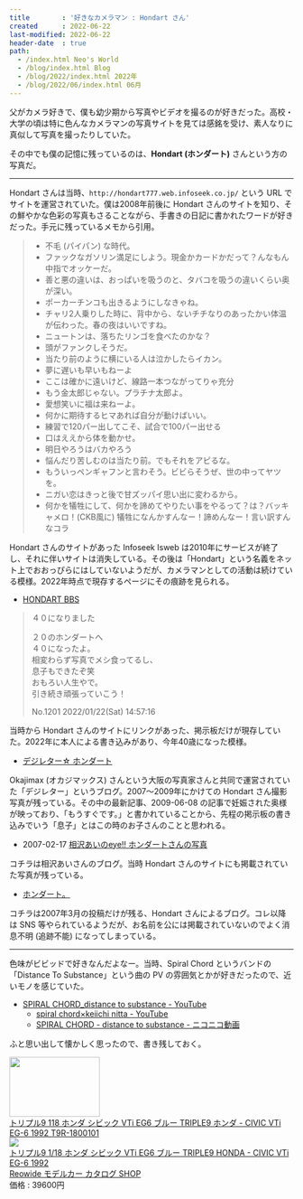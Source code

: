 ```yaml
---
title        : '好きなカメラマン : Hondart さん'
created      : 2022-06-22
last-modified: 2022-06-22
header-date  : true
path:
  - /index.html Neo's World
  - /blog/index.html Blog
  - /blog/2022/index.html 2022年
  - /blog/2022/06/index.html 06月
---
```


父がカメラ好きで、僕も幼少期から写真やビデオを撮るのが好きだった。高校・大学の頃は特に色んなカメラマンの写真サイトを見ては感銘を受け、素人なりに真似して写真を撮ったりしていた。

その中でも僕の記憶に残っているのは、**Hondart (ホンダート)** さんという方の写真だ。

-----

Hondart さんは当時、`http://hondart777.web.infoseek.co.jp/` という URL でサイトを運営されていた。僕は2008年前後に Hondart さんのサイトを知り、その鮮やかな色彩の写真もさることながら、手書きの日記に書かれたワードが好きだった。手元に残っているメモから引用。

> - 不毛 (パイパン) な時代。
> - ファックなガソリン満足にしよう。現金かカードかだって？んなもん中指でオッケーだ。
> - 善と悪の違いは、おっぱいを吸うのと、タバコを吸うの違いくらい奥が深い。
> - ポーカーチンコも出きるようにしなきゃね。
> - チャリ2人乗りした時に、背中から、ないチチなりのあったかい体温が伝わった。春の夜はいいですね。
> - ニュートンは、落ちたリンゴを食べたのかな？
> - 頭がファンクしそうだ。
> - 当たり前のように横にいる人は泣かしたらイカン。
> - 夢に遅いも早いもねーよ
> - ここは確かに遠いけど、線路一本つながってりゃ充分
> - もう金太郎じゃない。プラチナ太郎よ。
> - 愛想笑いに福は来ねーよ。
> - 何かに期待するヒマあれば自分が動けばいい。
> - 練習で120パー出してこそ、試合で100パー出せる
> - 口はええから体を動かせ。
> - 明日やろうはバカやろう
> - 悩んだり苦しむのは当たり前。でもそれをアピるな。
> - もういっペンギャフンと言わそう。ビビらそうぜ、世の中ってヤツを。
> - ニガい恋はきっと後で甘ズッパイ思い出に変わるから。
> - 何かを犠牲にして、何かを諦めてやりたい事をやるって？は？バッキャメロ！(CKB風に) 犠牲になんかすんなー！諦めんなー！言い訳すんなコラ

Hondart さんのサイトがあった Infoseek Isweb は2010年にサービスが終了し、それに伴いサイトは消失している。その後は「Hondart」という名義をネット上でおおっぴらにはしていないようだが、カメラマンとしての活動は続けている模様。2022年時点で現存するページにその痕跡を見られる。

- [HONDART BBS](http://www1.rocketbbs.com/611/hondart.html)

> ４０になりました
> 
> ２０のホンダートへ  
> ４０になったよ。  
> 相変わらず写真でメシ食ってるし、  
> 息子もできたぞ笑  
> おもろい人生やで。  
> 引き続き頑張っていこう！
> 
> No.1201 2022/01/22(Sat) 14:57:16

当時から Hondart さんのサイトにリンクがあった、掲示板だけが現存していた。2022年に本人による書き込みがあり、今年40歳になった模様。

- [デジレター☆ ホンダート](http://okajimaxhondart.blog87.fc2.com/blog-category-2.html)

Okajimax (オカジマックス) さんという大阪の写真家さんと共同で運営されていた「デジレター」というブログ。2007～2009年にかけての Hondart さん撮影写真が残っている。その中の最新記事、2009-06-08 の記事で妊娠された奥様が映っており、「もうすぐです。」と書かれていることから、先程の掲示板の書き込みでいう「息子」とはこの時のお子さんのことと思われる。

- 2007-02-17 [相沢あいのeye!! ホンダートさんの写真](http://aiasmana.blog19.fc2.com/blog-entry-374.html)

コチラは相沢あいさんのブログ。当時 Hondart さんのサイトにも掲載されていた写真が残っている。

- [ホンダート。](http://997233.blog22.fc2.com/)

コチラは2007年3月の投稿だけが残る、Hondart さんによるブログ。コレ以降は SNS 等やられているようだが、お名前を公には掲載されていないのでよく消息不明 (追跡不能) になってしまっている。

-----

色味がビビッドで好きなんだよなー。当時、Spiral Chord というバンドの「Distance To Substance」という曲の PV の雰囲気とかが好きだったので、近いモノを感じていた。

- [SPIRAL CHORD_distance to substance - YouTube](https://www.youtube.com/watch?v=rFnYbd-h2VI)
  - [spiral chord×keiichi nitta - YouTube](https://www.youtube.com/watch?v=F-cijZrcuUU)
  - [SPIRAL CHORD - distance to substance - ニコニコ動画](https://www.nicovideo.jp/watch/sm2392017)

ふと思い出して懐かしく思ったので、書き残しておく。

<div class="ad-amazon">
  <div class="ad-amazon-image">
    <a href="https://www.amazon.co.jp/dp/B09X448ZC3?tag=neos21-22&amp;linkCode=osi&amp;th=1&amp;psc=1">
      <img src="https://m.media-amazon.com/images/I/41qRj9BkDhL._SL160_.jpg" width="160" height="106">
    </a>
  </div>
  <div class="ad-amazon-info">
    <div class="ad-amazon-title">
      <a href="https://www.amazon.co.jp/dp/B09X448ZC3?tag=neos21-22&amp;linkCode=osi&amp;th=1&amp;psc=1">トリプル9 118 ホンダ シビック VTi EG6 ブルー TRIPLE9 ホンダ - CIVIC VTi EG-6 1992 T9R-1800101</a>
    </div>
  </div>
</div>

<div class="ad-rakuten">
  <div class="ad-rakuten-image">
    <a href="https://hb.afl.rakuten.co.jp/hgc/g00re202.waxyc457.g00re202.waxyd0fd/?pc=https%3A%2F%2Fitem.rakuten.co.jp%2Faithjapan-carshop%2Ft9r-1800101%2F&amp;m=http%3A%2F%2Fm.rakuten.co.jp%2Faithjapan-carshop%2Fi%2F10003905%2F">
      <img src="https://thumbnail.image.rakuten.co.jp/@0_gold/aithjapan-carshop/modelcar/Other/T9R-1800101-1.jpg?_ex=128x128">
    </a>
  </div>
  <div class="ad-rakuten-info">
    <div class="ad-rakuten-title">
      <a href="https://hb.afl.rakuten.co.jp/hgc/g00re202.waxyc457.g00re202.waxyd0fd/?pc=https%3A%2F%2Fitem.rakuten.co.jp%2Faithjapan-carshop%2Ft9r-1800101%2F&amp;m=http%3A%2F%2Fm.rakuten.co.jp%2Faithjapan-carshop%2Fi%2F10003905%2F">トリプル9 1/18 ホンダ シビック VTi EG6 ブルー TRIPLE9  HONDA - CIVIC VTi EG-6 1992</a>
    </div>
    <div class="ad-rakuten-shop">
      <a href="https://hb.afl.rakuten.co.jp/hgc/g00re202.waxyc457.g00re202.waxyd0fd/?pc=https%3A%2F%2Fwww.rakuten.co.jp%2Faithjapan-carshop%2F&amp;m=http%3A%2F%2Fm.rakuten.co.jp%2Faithjapan-carshop%2F">Reowide モデルカー カタログ SHOP</a>
    </div>
    <div class="ad-rakuten-price">価格 : 39600円</div>
  </div>
</div>
